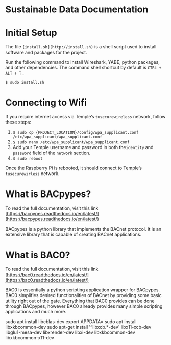 # Sustainable Data Documentation

# Initial Setup

The file `[install.sh](http://install.sh)` is a shell script used to install software and packages for the project.

Run the following command to install Wireshark, YABE, python packages, and other dependencies. The command shell shortcut by default is `CTRL + ALT + T` .

`$ sudo install.sh`

# Connecting to Wifi

If you require internet access via Temple’s `tusecurewireless` network, follow these steps:

1. `$ sudo cp {PROJECT_LOCATION}/config/wpa_supplicant.conf /etc/wpa_supplicant/wpa_supplicant.conf`
2. `$ sudo nano /etc/wpa_supplicant/wpa_supplicant.conf`
3. Add your Temple username and password in both the`identity` and `password` field of the `network` section.
4. `$ sudo reboot`

Once the Raspberry Pi is rebooted, it should connect to Temple’s `tusecurewirless` network.

# What is BACpypes?

To read the full documentation, visit this link [https://bacpypes.readthedocs.io/en/latest/](https://bacpypes.readthedocs.io/en/latest/)

BACpypes is a python library that implements the BACnet protocol. It is an extensive library that is capable of creating BACnet applications.

# What is BAC0?

To read the full documentation, visit this link [https://bac0.readthedocs.io/en/latest/](https://bac0.readthedocs.io/en/latest/)

BAC0 is essentially a python scripting application wrapper for BACpypes. BAC0 simplifies desired functionalities of BACnet by providing some basic utility right out of the gate. Everything that BAC0 provides can be done through BACpypes, however BAC0 already provides many simple scripting applications and much more.

sudo apt install libcblas-dev
export APPDATA=
sudo apt install libxkbcommon-dev
sudo apt-get install '^libxcb.*-dev' libx11-xcb-dev libglu1-mesa-dev libxrender-dev libxi-dev libxkbcommon-dev libxkbcommon-x11-dev
